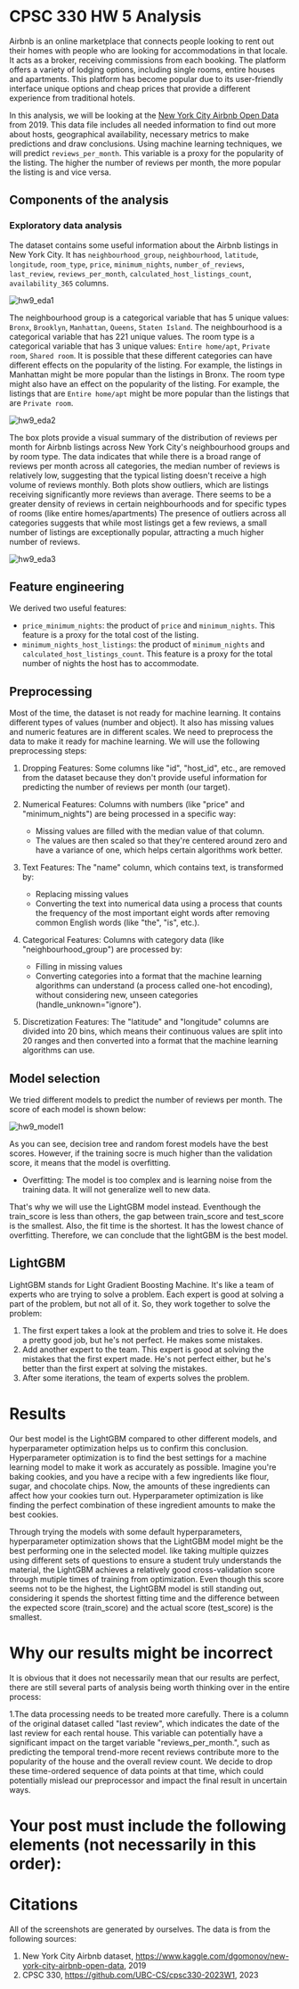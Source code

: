 # CPSC 330 HW 5 Analysis

Airbnb is an online marketplace that connects people looking to rent out their homes with people who are looking for accommodations in that locale. It acts as a broker, receiving commissions from each booking. The platform offers a variety of lodging options, including single rooms, entire houses and apartments. This platform has become popular due to its user-friendly interface unique options and cheap prices that provide a different experience from traditional hotels.

In this analysis, we will be looking at the [New York City Airbnb Open Data](https://www.kaggle.com/dgomonov/new-york-city-airbnb-open-data) from 2019. This data file includes all needed information to find out more about hosts, geographical availability, necessary metrics to make predictions and draw conclusions. Using machine learning techniques, we will predict `reviews_per_month`. This variable is a proxy for the popularity of the listing. The higher the number of reviews per month, the more popular the listing is and vice versa.


## Components of the analysis

### Exploratory data analysis

The dataset contains some useful information about the Airbnb listings in New York City. It has `neighbourhood_group`, `neighbourhood`, `latitude`, `longitude`, `room_type`, `price`, `minimum_nights`, `number_of_reviews`, `last_review`, `reviews_per_month`, `calculated_host_listings_count`, `availability_365` columns.

![hw9_eda1](assets/image/hw9_eda1.png)

The neighbourhood group is a categorical variable that has 5 unique values: `Bronx`, `Brooklyn`, `Manhattan`, `Queens`, `Staten Island`. The neighbourhood is a categorical variable that has 221 unique values. The room type is a categorical variable that has 3 unique values: `Entire home/apt`, `Private room`, `Shared room`. It is possible that these different categories can have different effects on the popularity of the listing. For example, the listings in Manhattan might be more popular than the listings in Bronx. The room type might also have an effect on the popularity of the listing. For example, the listings that are `Entire home/apt` might be more popular than the listings that are `Private room`.

![hw9_eda2](assets/image/hw9_eda2.png)

The box plots provide a visual summary of the distribution of reviews per month for Airbnb listings across New York City's neighbourhood groups and by room type. The data indicates that while there is a broad range of reviews per month across all categories, the median number of reviews is relatively low, suggesting that the typical listing doesn't receive a high volume of reviews monthly. Both plots show outliers, which are listings receiving significantly more reviews than average. There seems to be a greater density of reviews in certain neighbourhoods and for specific types of rooms (like entire homes/apartments) The presence of outliers across all categories suggests that while most listings get a few reviews, a small number of listings are exceptionally popular, attracting a much higher number of reviews.

![hw9_eda3](assets/image/hw9_eda3.png)

## Feature engineering

We derived two useful features:
- `price_minimum_nights`: the product of `price` and `minimum_nights`. This feature is a proxy for the total cost of the listing.
- `minimum_nights_host_listings`: the product of `minimum_nights` and `calculated_host_listings_count`. This feature is a proxy for the total number of nights the host has to accommodate.

## Preprocessing
Most of the time, the dataset is not ready for machine learning. It contains different types of values (number and object). It also has missing values and numeric features are in different scales. We need to preprocess the data to make it ready for machine learning. We will use the following preprocessing steps:

1. Dropping Features: Some columns like "id", "host_id", etc., are removed from the dataset because they don't provide useful information for predicting the number of reviews per month (our target).

2. Numerical Features: Columns with numbers (like "price" and "minimum_nights") are being processed in a specific way:
    - Missing values are filled with the median value of that column.
    - The values are then scaled so that they're centered around zero and have a variance of one, which helps certain algorithms work better.

3. Text Features: The "name" column, which contains text, is transformed by:
    - Replacing missing values
    - Converting the text into numerical data using a process that counts the frequency of the most important eight words after removing common English words (like "the", "is", etc.).
4. Categorical Features: Columns with category data (like "neighbourhood_group") are processed by:
    - Filling in missing values 
    - Converting categories into a format that the machine learning algorithms can understand (a process called one-hot encoding), without considering new, unseen categories (handle_unknown="ignore").
5. Discretization Features: The "latitude" and "longitude" columns are divided into 20 bins, which means their continuous values are split into 20 ranges and then converted into a format that the machine learning algorithms can use.

## Model selection
We tried different models to predict the number of reviews per month. The score of each model is shown below:

![hw9_model1](assets/image/hw9_model1.png)

As you can see, decision tree and random forest models have the best scores. However, if the training socre is much higher than the validation score, it means that the model is overfitting.

- Overfitting: The model is too complex and is learning noise from the training data. It will not generalize well to new data.

That's why we will use the LightGBM model instead. Eventhough the train_score is less than others, the gap between train_score and test_score is the smallest. Also, the fit time is the shortest. It has the lowest chance of overfitting. Therefore, we can conclude that the lightGBM is the best model.

## LightGBM

LightGBM stands for Light Gradient Boosting Machine. It's like a team of experts who are trying to solve a problem. Each expert is good at solving a part of the problem, but not all of it. So, they work together to solve the problem:
1. The first expert takes a look at the problem and tries to solve it. He does a pretty good job, but he's not perfect. He makes some mistakes.
2. Add another expert to the team. This expert is good at solving the mistakes that the first expert made. He's not perfect either, but he's better than the first expert at solving the mistakes.
3. After some iterations, the team of experts solves the problem.

# Results

Our best model is the LightGBM compared to other different models, and hyperparameter optimization helps us to confirm this conclusion. Hyperparameter optimization is to find the best settings for a machine learning model to make it work as accurately as possible. Imagine you're baking cookies, and you have a recipe with a few ingredients like flour, sugar, and chocolate chips. Now, the amounts of these ingredients can affect how your cookies turn out. Hyperparameter optimization is like finding the perfect combination of these ingredient amounts to make the best cookies. 

Through trying the models with some default hyperparameters, hyperparameter optimization shows that the LightGBM model might be the best performing one in the selected model. like taking multiple quizzes using different sets of questions to ensure a student truly understands the material, the LightGBM achieves a relatively good cross-validation score through mutiple times of training from optimization. Even though this score seems not to be the highest, the LightGBM model is still standing out, considering it spends the shortest fitting time and the difference between the expected score (train_score) and the actual score (test_score) is the smallest. 

# Why our results might be incorrect

It is obvious that it does not necessarily mean that our results are perfect, there are still several parts of analysis being worth thinking over in the entire process:

1.The data processing needs to be treated more carefully. There is a column of the original dataset called "last review", which indicates the date of the last review for each rental house. This variable can potentially have a significant impact on the target variable "reviews_per_month.", such as predicting the temporal trend-more recent reviews contribute more to the popularity of the house and the overall review count. We decide to drop these time-ordered sequence of data points at that time, which could potentially mislead our preprocessor and impact the final result in uncertain ways. 

# Your post must include the following elements (not necessarily in this order):



# Citations
All of the screenshots are generated by ourselves. The data is from the following sources:

1. New York City Airbnb dataset, https://www.kaggle.com/dgomonov/new-york-city-airbnb-open-data, 2019
2. CPSC 330, https://github.com/UBC-CS/cpsc330-2023W1, 2023
